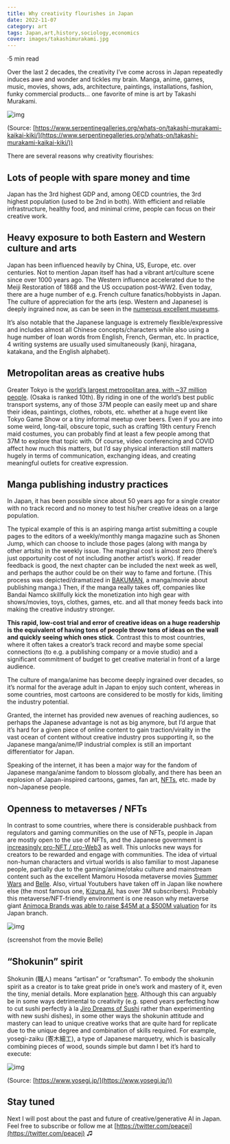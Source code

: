 ```yaml
---
title: Why creativity flourishes in Japan
date: 2022-11-07
category: art
tags: Japan,art,history,sociology,economics
cover: images/takashimurakami.jpg
---
```





·5 min read


Over the last 2 decades, the creativity I’ve come across in Japan repeatedly induces awe and wonder and tickles my brain. Manga, anime, games, music, movies, shows, ads, architecture, paintings, installations, fashion, funky commercial products… one favorite of mine is art by Takashi Murakami.

![img](https://miro.medium.com/max/700/0*pfpqA2giNMTW0Zm9.jpg)

(Source: [https://www.serpentinegalleries.org/whats-on/takashi-murakami-kaikai-kiki/](https://www.serpentinegalleries.org/whats-on/takashi-murakami-kaikai-kiki/))

There are several reasons why creativity flourishes:

Lots of people with spare money and time
----------------------------------------

Japan has the 3rd highest GDP and, among OECD countries, the 3rd highest population (used to be 2nd in both). With efficient and reliable infrastructure, healthy food, and minimal crime, people can focus on their creative work.

Heavy exposure to both Eastern and Western culture and arts
-----------------------------------------------------------

Japan has been influenced heavily by China, US, Europe, etc. over centuries. Not to mention Japan itself has had a vibrant art/culture scene since over 1000 years ago. The Western influence accelerated due to the Meiji Restoration of 1868 and the US occupation post-WW2. Even today, there are a huge number of e.g. French culture fanatics/hobbyists in Japan. The culture of appreciation for the arts (esp. Western and Japanese) is deeply ingrained now, as can be seen in the [numerous excellent museums](https://www.statista.com/statistics/1201825/top-countries-by-number-of-museums-worldwide/).

It’s also notable that the Japanese language is extremely flexible/expressive and includes almost all Chinese concepts/characters while also using a huge number of loan words from English, French, German, etc. In practice, 4 writing systems are usually used simultaneously (kanji, hiragana, katakana, and the English alphabet).

Metropolitan areas as creative hubs
-----------------------------------

Greater Tokyo is the [world’s largest metropolitan area, with ~37 million people](https://en.wikipedia.org/wiki/List_of_largest_cities). (Osaka is ranked 10th). By riding in one of the world’s best public transport systems, any of those 37M people can easily meet up and share their ideas, paintings, clothes, robots, etc. whether at a huge event like Tokyo Game Show or a tiny informal meetup over beers. Even if you are into some weird, long-tail, obscure topic, such as crafting 19th century French maid costumes, you can probably find at least a few people among that 37M to explore that topic with. Of course, video conferencing and COVID affect how much this matters, but I’d say physical interaction still matters hugely in terms of communication, exchanging ideas, and creating meaningful outlets for creative expression.

Manga publishing industry practices
-----------------------------------

In Japan, it has been possible since about 50 years ago for a single creator with no track record and no money to test his/her creative ideas on a large population.

The typical example of this is an aspiring manga artist submitting a couple pages to the editors of a weekly/monthly manga magazine such as Shonen Jump, which can choose to include those pages (along with manga by other artsits) in the weekly issue. The marginal cost is almost zero (there’s just opportunity cost of not including another artist’s work). If reader feedback is good, the next chapter can be included the next week as well, and perhaps the author could be on their way to fame and fortune. (This process was depicted/dramatized in [BAKUMAN](https://en.wikipedia.org/wiki/Bakuman), a manga/movie about publishing manga.) Then, if the manga really takes off, companies like Bandai Namco skillfully kick the monetization into high gear with shows/movies, toys, clothes, games, etc. and all that money feeds back into making the creative industry stronger.

**This rapid, low-cost trial and error of creative ideas on a huge readership is the equivalent of having tons of people throw tons of ideas on the wall and quickly seeing which ones stick**. Contrast this to most countries, where it often takes a creator’s track record and maybe some special connections (to e.g. a publishing company or a movie studio) and a significant commitment of budget to get creative material in front of a large audience.

The culture of manga/anime has become deeply ingrained over decades, so it’s normal for the average adult in Japan to enjoy such content, whereas in some countries, most cartoons are considered to be mostly for kids, limiting the industry potential.

Granted, the internet has provided new avenues of reaching audiences, so perhaps the Japanese advantage is not as big anymore, but I’d argue that it’s hard for a given piece of online content to gain traction/virality in the vast ocean of content without creative industry pros supporting it, so the Japanese manga/anime/IP industrial complex is still an important differentiator for Japan.

Speaking of the internet, it has been a major way for the fandom of Japanese manga/anime fandom to blossom globally, and there has been an explosion of Japan-inspired cartoons, games, fan art, [NFTs](https://nonfungible.com/news/art/nfts-japanese-culture-rising-diverse-community), etc. made by non-Japanese people.

Openness to metaverses / NFTs
-----------------------------

In contrast to some countries, where there is considerable pushback from regulators and gaming communities on the use of NFTs, people in Japan are mostly open to the use of NFTs, and the Japanese government is [increasingly pro-NFT / pro-Web3](https://www.metaverse-style.com/english/8033) as well. This unlocks new ways for creators to be rewarded and engage with communities. The idea of virtual non-human characters and virtual worlds is also familiar to most Japanese people, partially due to the gaming/anime/otaku culture and mainstream content such as the excellent Mamoru Hosoda metaverse movies [Summer Wars](https://www.youtube.com/watch?v=UbmdYasVDDg) and [Belle](https://www.youtube.com/watch?v=ChneY1MSVFw). Also, virtual Youtubers have taken off in Japan like nowhere else (the most famous one, [Kizuna AI](https://www.youtube.com/channel/UC4YaOt1yT-ZeyB0OmxHgolA), has over 3M subscribers). Probably this metaverse/NFT-friendly environment is one reason why metaverse giant [Animoca Brands was able to raise $45M at a $500M valuation](https://techcrunch.com/2022/08/25/animoca-brands-japan-funding/?guccounter=1) for its Japan branch.

![img](https://miro.medium.com/max/700/0*DsNvg7Z4Rhqgk8CN)

(screenshot from the movie Belle)

“Shokunin” spirit
-----------------

Shokunin (職人) means “artisan” or “craftsman”. To embody the shokunin spirit as a creator is to take great pride in one’s work and mastery of it, even the tiny, menial details. More explanation [here](https://medium.com/@richbltn/shokunin-spirit-ac72a49acffd). Although this can arguably be in some ways detrimental to creativity (e.g. spend years perfecting how to cut sushi perfectly à la [Jiro Dreams of Sushi](https://en.wikipedia.org/wiki/Jiro_Dreams_of_Sushi) rather than experimenting with new sushi dishes), in some other ways the shokunin attitude and mastery can lead to unique creative works that are quite hard for replicate due to the unique degree and combination of skills required. For example, yosegi-zaiku (寄木細工), a type of Japanese marquetry, which is basically combining pieces of wood, sounds simple but damn I bet it’s hard to execute:

![img](https://miro.medium.com/max/700/0*pqcOcteuzv7O5zzR.jpg)

(Source: [https://www.yosegi.jp/](https://www.yosegi.jp/))

Stay tuned
----------

Next I will post about the past and future of creative/generative AI in Japan. Feel free to subscribe or follow me at [https://twitter.com/peacej](https://twitter.com/peacej) ♫